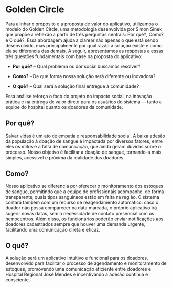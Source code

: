 # **Golden Circle**

Para alinhar o propósito e a proposta de valor do aplicativo, utilizamos o modelo do Golden Circle, uma metodologia desenvolvida por Simon Sinek que propõe a reflexão a partir de três perguntas centrais: Por quê?, Como? e O quê?. Essa abordagem ajuda a clarear não apenas o que está sendo desenvolvido, mas principalmente por qual razão a solução existe e como ela se diferencia das demais. A seguir, apresentamos as respostas a essas três questões fundamentais com base na proposta do aplicativo:

- **Por quê?** – Qual problema ou dor social buscamos resolver?

- **Como?** – De que forma nossa solução será diferente ou inovadora?

- **O quê?** – Qual será a solução final entregue à comunidade?

Essa análise reforça o foco do projeto no impacto social, na inovação prática e na entrega de valor direto para os usuários do sistema — tanto a equipe do hospital quanto os doadores da comunidade.

## Por quê?
Salvar vidas é um ato de empatia e responsabilidade social. A baixa adesão da população à doação de sangue é impactada por diversos fatores, entre eles os mitos e a falta de comunicação, que ainda geram dúvidas sobre o processo. Nosso objetivo é facilitar a doação de sangue, tornando-a mais simples, acessível e próxima da realidade dos doadores.

## Como? 
Nosso aplicativo se diferencia por oferecer o monitoramento dos estoques de sangue, permitindo que a equipe de profissionais acompanhe, de forma transparente, quais tipos sanguíneos estão em falta na região. O sistema contará também com um recurso de reagendamento automático: caso o doador não possa comparecer na data marcada, o próprio aplicativo irá sugerir novas datas, sem a necessidade de contato presencial com os hemocentros. Além disso, os funcionários poderão enviar notificações aos doadores cadastrados sempre que houver uma demanda urgente, facilitando uma comunicação direta e eficaz.

## O quê?
A solução será um aplicativo intuitivo e funcional para os doadores, desenvolvido para facilitar o processo de agendamento e monitoramento de estoques, promovendo uma comunicação eficiente entre doadores e Hospital Regional José Mendes e incentivando a adesão contínua e consciente.



